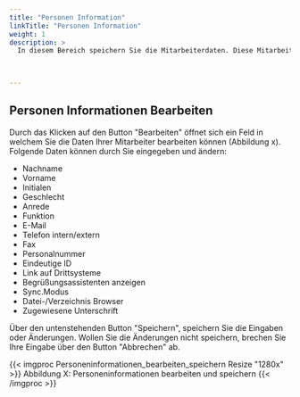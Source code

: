 ```yaml
---
title: "Personen Information"
linkTitle: "Personen Information"
weight: 1
description: >
  In diesem Bereich speichern Sie die Mitarbeiterdaten. Diese Mitarbeiterdaten können Sie über den Button "Bearbeiten" ändern. Zu den persönlichen Einstellungen gehören Personen-Informationen, die Stammdaten, die Navigation, Firmen- und Gruppen-Informationen und Logons. 
 


---
```


## Personen Informationen Bearbeiten 
Durch das Klicken auf den Button "Bearbeiten" öffnet sich ein Feld in welchem Sie die Daten Ihrer Mitarbeiter bearbeiten können (Abbildung x). 
Folgende Daten können durch Sie eingegeben und ändern: 


* Nachname 
* Vorname 
* Initialen
* Geschlecht 
* Anrede 
* Funktion 
* E-Mail 
* Telefon intern/extern 
* Fax 
* Personalnummer 
* Eindeutige ID 
* Link auf Drittsysteme
* Begrüßungsassistenten anzeigen 
* Sync.Modus 
* Datei-/Verzeichnis Browser 
* Zugewiesene Unterschrift 


Über den untenstehenden Button "Speichern", speichern Sie die Eingaben oder Änderungen. Wollen Sie die Änderungen nicht speichern, brechen Sie Ihre Eingabe über den Button "Abbrechen" ab. 

{{< imgproc Personeninformationen_bearbeiten_speichern Resize "1280x" >}}
Abbildung X: Personeninformationen bearbeiten und speichern
{{< /imgproc >}}
